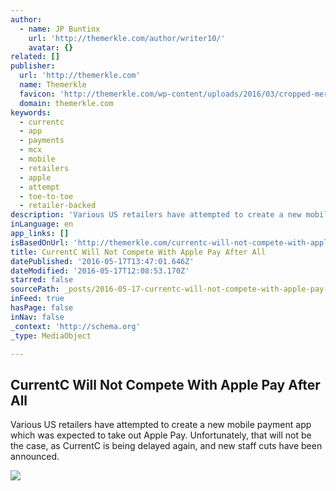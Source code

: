 ```yaml
---
author:
  - name: JP Buntinx
    url: 'http://themerkle.com/author/writer10/'
    avatar: {}
related: []
publisher:
  url: 'http://themerkle.com'
  name: Themerkle
  favicon: 'http://themerkle.com/wp-content/uploads/2016/03/cropped-merkle-white-1-192x192.png'
  domain: themerkle.com
keywords:
  - currentc
  - app
  - payments
  - mcx
  - mobile
  - retailers
  - apple
  - attempt
  - toe-to-toe
  - retailer-backed
description: 'Various US retailers have attempted to create a new mobile payment app which was expected to take out Apple Pay. Unfortunately, that will not be the case, as CurrentC is being delayed again, and new staff cuts have been announced.'
inLanguage: en
app_links: []
isBasedOnUrl: 'http://themerkle.com/currentc-will-not-compete-with-apple-pay-after-all/'
title: CurrentC Will Not Compete With Apple Pay After All
datePublished: '2016-05-17T13:47:01.646Z'
dateModified: '2016-05-17T12:08:53.170Z'
starred: false
sourcePath: _posts/2016-05-17-currentc-will-not-compete-with-apple-pay-after-all.md
inFeed: true
hasPage: false
inNav: false
_context: 'http://schema.org'
_type: MediaObject

---
```

<article style=""><h1>CurrentC Will Not Compete With Apple Pay After All</h1><p>Various US retailers have attempted to create a new mobile payment app which was expected to take out Apple Pay. Unfortunately, that will not be the case, as CurrentC is being delayed again, and new staff cuts have been announced.</p><img src="http://themerkle.com/wp-content/uploads/2016/05/CurrentC.jpg" /></article>
